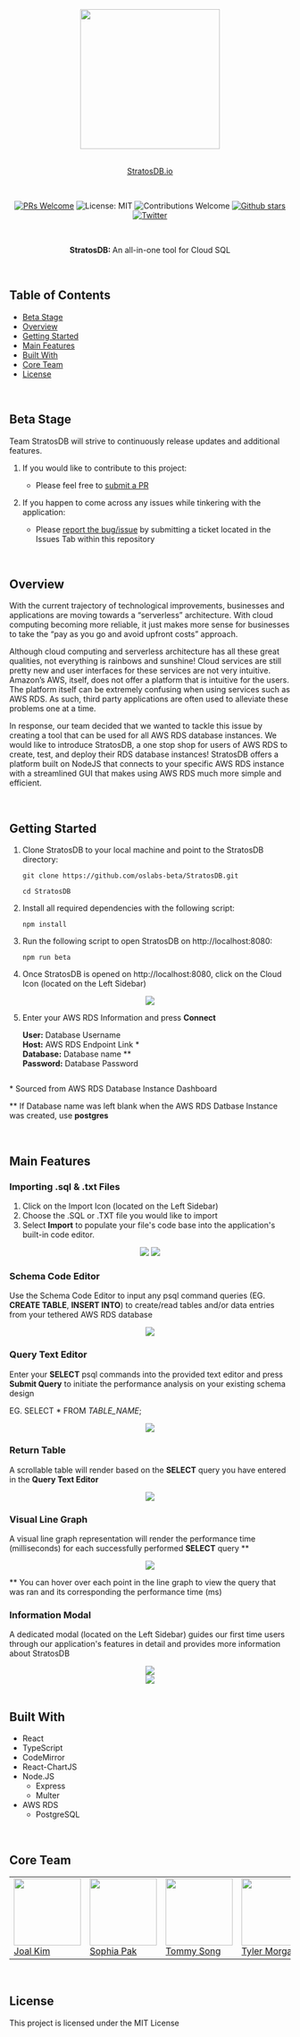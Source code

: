 <div align="center">

<img src="./client/assets/images/stratosdb_logo_black.png" width=250px>

<br>

<br>

<a href="https://stratosdb.io">StratosDB.io</a>

<br>

[![PRs Welcome](https://img.shields.io/badge/PRs-welcome-brightgreen.svg)](https://github.com/oslabs-beta/StratosDB)
![License: MIT](https://img.shields.io/badge/License-MIT-orange.svg)
![Contributions Welcome](https://img.shields.io/badge/Contributions-welcome-blue.svg)
[![Github stars](https://img.shields.io/github/stars/oslabs-beta/StratosDB?style=social)](https://github.com/oslabs-beta/StratosDB)
[![Twitter](https://img.shields.io/twitter/url?style=social&url=https%3A%2F%2Ftwitter.com%2Fteamstratosdb)](https://twitter.com/TeamStratosDB)

<br>

<p><b>StratosDB: </b>An all-in-one tool for Cloud SQL</p>

</div>

<br>

## Table of Contents

- <a href="https://github.com/oslabs-beta/StratosDB#beta-stage">Beta Stage</a>
- <a href="https://github.com/oslabs-beta/StratosDB#overview">Overview</a>
- <a href="https://github.com/oslabs-beta/StratosDB#getting-started">Getting Started</a>
- <a href="https://github.com/oslabs-beta/StratosDB#main-features">Main Features</a>
- <a href="https://github.com/oslabs-beta/StratosDB#built-with">Built With</a>
- <a href="https://github.com/oslabs-beta/StratosDB#core-team">Core Team</a>
- <a href="https://github.com/oslabs-beta/StratosDB#license">License</a>

<br>

## Beta Stage

Team StratosDB will strive to continuously release updates and additional features.

1. If you would like to contribute to this project:

   - Please feel free to <a href="https://github.com/oslabs-beta/StratosDB/pulls">submit a PR</a>

2. If you happen to come across any issues while tinkering with the application:
   - Please <a href="https://github.com/oslabs-beta/StratosDB/issues">report the bug/issue</a> by submitting a ticket located in the Issues Tab within this repository

<br>

## Overview

With the current trajectory of technological improvements, businesses and applications are moving towards a “serverless” architecture. With cloud computing becoming more reliable, it just makes more sense for businesses to take the “pay as you go and avoid upfront costs” approach.

Although cloud computing and serverless architecture has all these great qualities, not everything is rainbows and sunshine! Cloud services are still pretty new and user interfaces for these services are not very intuitive. Amazon’s AWS, itself, does not offer a platform that is intuitive for the users. The platform itself can be extremely confusing when using services such as AWS RDS. As such, third party applications are often used to alleviate these problems one at a time.

In response, our team decided that we wanted to tackle this issue by creating a tool that can be used for all AWS RDS database instances. We would like to introduce StratosDB, a one stop shop for users of AWS RDS to create, test, and deploy their RDS database instances! StratosDB offers a platform built on NodeJS that connects to your specific AWS RDS instance with a streamlined GUI that makes using AWS RDS much more simple and efficient.

<br>

## Getting Started

1.  Clone StratosDB to your local machine and point to the StratosDB directory:

        git clone https://github.com/oslabs-beta/StratosDB.git

        cd StratosDB

2.  Install all required dependencies with the following script:

        npm install

3.  Run the following script to open StratosDB on http://localhost:8080:

        npm run beta

4.  Once StratosDB is opened on http://localhost:8080, click on the Cloud Icon (located on the Left Sidebar)
<center>
	<img
		src="./client/assets/images/info-modal-cloud-icon.jpg"
	/>
</center>

5.  Enter your AWS RDS Information and press <strong>Connect</strong>

    <strong>User:</strong> Database Username
    <br />
    <strong>Host:</strong> AWS RDS Endpoint Link \*
    <br />
    <strong>Database:</strong> Database name \*\*
    <br />
    <strong>Password:</strong> Database Password

<center>
	<img
		src="./client/assets/images/info-modal-cloud-modal.jpg"
		alt=""
	/>
</center>

\* Sourced from AWS RDS Database Instance Dashboard

\*\* If Database name was left blank when the AWS RDS Datbase Instance was created, use <strong>postgres</strong>

<br>

## Main Features

### Importing .sql & .txt Files

1.  Click on the Import Icon (located on the Left Sidebar)
2.  Choose the .SQL or .TXT file you would like to import
3.  Select <strong>Import</strong> to populate your file's code base into the application's built-in code editor.

<center>
<img
	src="./client/assets/images/info-modal-upload-icon.jpg"
/>
	<img
		src="./client/assets/images/info-modal-upload-modal.jpg"
	/>
</center>

### Schema Code Editor

Use the Schema Code Editor to input any psql command queries (EG. <strong>CREATE TABLE</strong>, <strong>INSERT INTO</strong>) to create/read tables
and/or data entries from your tethered AWS RDS database

<center>
	<img
		src="./client/assets/images/info-modal-code-editor.jpg"
	/>
</center>

### Query Text Editor

Enter your <strong>SELECT</strong> psql commands into the provided
text editor and press <strong>Submit Query</strong> to initiate the
performance analysis on your existing schema design

EG. SELECT \* FROM <em>TABLE_NAME</em>;

<center>
<img
	src="./client/assets/images/info-modal-query-text-area.jpg"
/>
</center>

### Return Table

A scrollable table will render based on the <strong>SELECT</strong> query you have entered in the <strong>Query Text Editor</strong>

<center>
<img
	src="./client/assets/images/info-modal-returned-table.jpg"
/>
</center>

### Visual Line Graph

A visual line graph representation will render the performance time
(milliseconds) for each successfully performed <strong>SELECT</strong> query \*\*

<center>
	<img
		src="./client/assets/images/info-modal-line-graph.jpg"
	/>
</center>

\*\* You can hover over each point in the line graph to view the query
that was ran and its corresponding the performance time (ms)

### Information Modal

A dedicated modal (located on the Left Sidebar) guides our first time users through our application's features in detail and provides more information about StratosDB

<center>
	<img
		src="./client/assets/images/info-modal-info-icon.jpg"
	/>
</center>

<center>
	<img
		src="./client/assets/images/info-modal-info-modal.jpg"
	/>
</center>

<br>

## Built With

- React
- TypeScript
- CodeMirror
- React-ChartJS
- Node.JS
  - Express
  - Multer
- AWS RDS
  - PostgreSQL

<br>

## Core Team

<div>
<table>
<tr>
<td>
<a href="https://github.com/joalk"><img src="./client/assets/images/joalk.png" width="120px"/></a>
<br>
<a href="https://github.com/joalk">Joal Kim</a>
</td>
<td >
<a href="https://github.com/sophiapak"><img src="./client/assets/images/sophiapak.png" width="120px"/></a>
<br>
<a href="https://github.com/sophiapak">Sophia Pak</a>
</td>
<td>
<a href="https://github.com/tysong24"><img src="./client/assets/images/tysong24.png" width="120px"/></a>
<br>
<a href="https://github.com/tysong24">Tommy Song</a>
</td>
<td>
<a href="https://github.com/morgan562"><img src="./client/assets/images/morgan562.png" width="120px"/></a>
<br>
<a href="https://github.com/morgan562">Tyler Morgan</a>
</td>
</tr>
</table>
</div>

<br>

## License

This project is licensed under the MIT License
